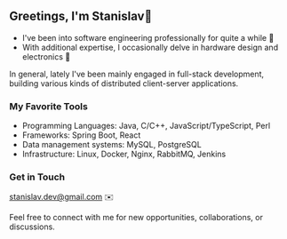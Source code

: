 ## Greetings, I'm Stanislav🖖

- I've been into software engineering professionally for quite a while 💾
- With additional expertise, I occasionally delve in hardware design and electronics 🤖

In general, lately I've been mainly engaged in full-stack development, building various kinds of distributed client-server applications.

### My Favorite Tools

- Programming Languages: Java, C/C++, JavaScript/TypeScript, Perl
- Frameworks: Spring Boot, React
- Data management systems: MySQL, PostgreSQL
- Infrastructure: Linux, Docker, Nginx, RabbitMQ, Jenkins

### Get in Touch

[stanislav.dev@gmail.com](mailto:stanislav.dev@gmail.com) ✉️

Feel free to connect with me for new opportunities, collaborations, or discussions. 

<!--
**stanislav-antonov/stanislav-antonov** is a ✨ _special_ ✨ repository because its `README.md` (this file) appears on your GitHub profile.

Here are some ideas to get you started:

- 🔭 I’m currently working on ...
- 🌱 I’m currently learning ...
- 👯 I’m looking to collaborate on ...
- 🤔 I’m looking for help with ...
- 💬 Ask me about ...
- 📫 How to reach me: ...
- 😄 Pronouns: ...
- ⚡ Fun fact: ...
-->
